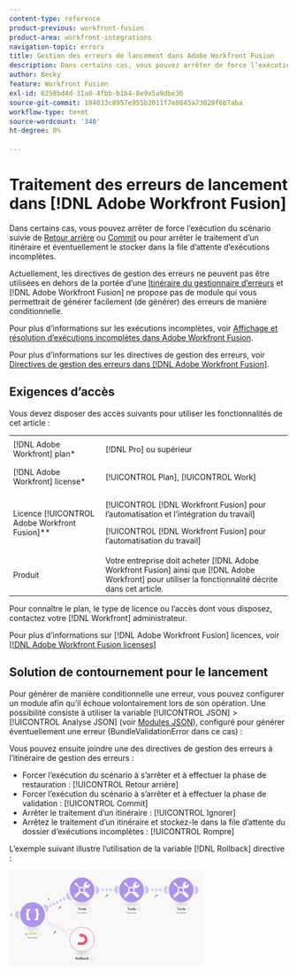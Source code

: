 ```yaml
---
content-type: reference
product-previous: workfront-fusion
product-area: workfront-integrations
navigation-topic: errors
title: Gestion des erreurs de lancement dans Adobe Workfront Fusion
description: Dans certains cas, vous pouvez arrêter de force l’exécution du scénario suivie de la phase de restauration ou de validation ou arrêter le traitement d’un itinéraire et éventuellement le stocker dans la file d’attente Afficher et résoudre les exécutions incomplètes dans Adobe Workfront Fusion.
author: Becky
feature: Workfront Fusion
exl-id: 6258bd4d-31a0-4fbb-b1b4-8e9a5a9dbe36
source-git-commit: 184033c8957e955b3011f7e0845a73029f6b7aba
workflow-type: tm+mt
source-wordcount: '340'
ht-degree: 0%

---
```


# Traitement des erreurs de lancement dans [!DNL Adobe Workfront Fusion]

Dans certains cas, vous pouvez arrêter de force l’exécution du scénario suivie de [Retour arrière](../../workfront-fusion/scenarios/scenario-execution-cycles-phases.md#rollback) ou [Commit](../../workfront-fusion/scenarios/scenario-execution-cycles-phases.md#commit) ou pour arrêter le traitement d’un itinéraire et éventuellement le stocker dans la file d’attente d’exécutions incomplètes.

Actuellement, les directives de gestion des erreurs ne peuvent pas être utilisées en dehors de la portée d’une [Itinéraire du gestionnaire d’erreurs](../../workfront-fusion/errors/error-handling.md#error) et [!DNL Adobe Workfront Fusion] ne propose pas de module qui vous permettrait de générer facilement (de générer) des erreurs de manière conditionnelle.

Pour plus d’informations sur les exécutions incomplètes, voir [Affichage et résolution d’exécutions incomplètes dans Adobe Workfront Fusion](../../workfront-fusion/scenarios/view-and-resolve-incomplete-executions.md).

Pour plus d’informations sur les directives de gestion des erreurs, voir [Directives de gestion des erreurs dans [!DNL Adobe Workfront Fusion]](../../workfront-fusion/errors/directives-for-error-handling.md).

## Exigences d’accès

Vous devez disposer des accès suivants pour utiliser les fonctionnalités de cet article :

<table style="table-layout:auto">
 <col> 
 <col> 
 <tbody> 
  <tr> 
   <td role="rowheader">[!DNL Adobe Workfront] plan*</td> 
   <td> <p>[!DNL Pro] ou supérieur</p> </td> 
  </tr> 
  <tr data-mc-conditions=""> 
   <td role="rowheader">[!DNL Adobe Workfront] license*</td> 
   <td> <p>[!UICONTROL Plan], [!UICONTROL Work]</p> </td> 
  </tr> 
  <tr> 
   <td role="rowheader">Licence [!UICONTROL Adobe Workfront Fusion]**</td> 
   <td> <p>[!UICONTROL [!DNL Workfront Fusion] pour l’automatisation et l’intégration du travail] </p><p>[!UICONTROL [!DNL Workfront Fusion] pour l’automatisation du travail]</p>  </td> 
  </tr> 
  <tr> 
   <td role="rowheader">Produit</td> 
   <td>Votre entreprise doit acheter [!DNL Adobe Workfront Fusion] ainsi que [!DNL Adobe Workfront] pour utiliser la fonctionnalité décrite dans cet article.</td> 
  </tr> 
 </tbody> 
</table>

Pour connaître le plan, le type de licence ou l’accès dont vous disposez, contactez votre [!DNL Workfront] administrateur.

Pour plus d’informations sur [!DNL Adobe Workfront Fusion] licences, voir [[!DNL Adobe Workfront Fusion licenses]](../../workfront-fusion/get-started/license-automation-vs-integration.md)

## Solution de contournement pour le lancement

Pour générer de manière conditionnelle une erreur, vous pouvez configurer un module afin qu’il échoue volontairement lors de son opération. Une possibilité consiste à utiliser la variable [!UICONTROL JSON] > [!UICONTROL Analyse JSON] (voir [Modules JSON](../../workfront-fusion/apps-and-their-modules/json-modules.md)), configuré pour générer éventuellement une erreur (BundleValidationError dans ce cas) :

Vous pouvez ensuite joindre une des directives de gestion des erreurs à l’itinéraire de gestion des erreurs :

* Forcer l’exécution du scénario à s’arrêter et à effectuer la phase de restauration : [!UICONTROL Retour arrière]
* Forcer l’exécution du scénario à s’arrêter et à effectuer la phase de validation : [!UICONTROL Commit]
* Arrêter le traitement d’un itinéraire : [!UICONTROL Ignorer]
* Arrêtez le traitement d’un itinéraire et stockez-le dans la file d’attente du dossier d’exécutions incomplètes : [!UICONTROL Rompre]

L’exemple suivant illustre l’utilisation de la variable [!DNL Rollback] directive :

![](assets/rollback-directive-350x175.png)
